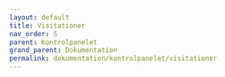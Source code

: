 ```yaml
---
layout: default
title: Visitationer
nav_order: 5
parent: Kontrolpanelet
grand_parent: Dokumentation
permalink: dokumentation/kontrolpanelet/visitationer
---
```

